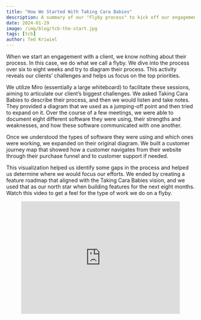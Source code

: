 ```yaml
---
title: "How We Started With Taking Cara Babies"
description: A summary of our "Flyby process" to kick off our engagement with Taking Cara Babies.
date: 2024-01-29
image: /img/blog/tcb-the-start.jpg
tags: [tcb]
author: Ted Kriwiel
---
```


When we start an engagement with a client, we know nothing about their process. In this case, we do what we call a flyby. We dive into the process over six to eight weeks and try to diagram their process. This activity reveals our clients’ challenges and helps us focus on the top priorities. 

We utilize Miro (essentially a large whiteboard) to facilitate these sessions, aiming to articulate our client’s biggest challenges. We asked Taking Cara Babies to describe their process, and then we would listen and take notes. They provided a diagram that we used as a jumping-off point and then tried to expand on it. Over the course of a few meetings, we were able to document eight different software they were using, their strengths and weaknesses, and how these software communicated with one another.

Once we understood the types of software they were using and which ones were working, we expanded on their original diagram. We built a customer journey map that showed how a customer navigates from their website through their purchase funnel and to customer support if needed. 

This visualization helped us identify some gaps in the process and helped us determine where we would focus our efforts. We ended by creating a feature roadmap that aligned with the Taking Cara Babies vision, and we used that as our north star when building features for the next eight months. Watch this video to get a feel for the type of work we do on a flyby.

<figure>
       <div style="position: relative; padding-bottom: 70.89136490250696%; height: 0;"><iframe src="https://www.loom.com/embed/6d0b08a4872d49e4afdd46b45bf5f304?sid=0170e234-c082-4fcc-81e1-388e00400dc1?hide_owner=true&hide_share=true&hide_title=true&hideEmbedTopBar=true" frameborder="0" webkitallowfullscreen mozallowfullscreen allowfullscreen style="position: absolute; top: 0; left: 0; width: 100%; height: 100%;"></iframe></div>
</figure>